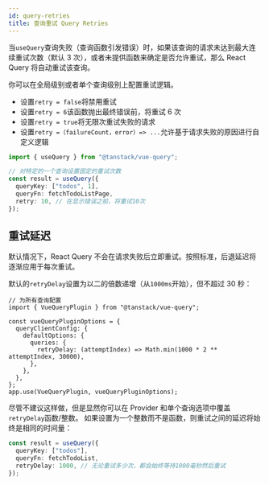 ```yaml
---
id: query-retries
title: 查询重试 Query Retries
---
```


当`useQuery`查询失败（查询函数引发错误）时，如果该查询的请求未达到最大连续重试次数（默认 3 次），或者未提供函数来确定是否允许重试，那么 React Query 将自动重试该查询。

你可以在全局级别或者单个查询级别上配置重试逻辑。

- 设置`retry = false`将禁用重试
- 设置`retry = 6`该函数抛出最终错误前，将重试 6 次
- 设置`retry = true`将无限次重试失败的请求
- 设置`retry =（failureCount，error）=> ...`允许基于请求失败的原因进行自定义逻辑

```ts
import { useQuery } from "@tanstack/vue-query";

// 对特定的一个查询设置固定的重试次数
const result = useQuery({
  queryKey: ["todos", 1],
  queryFn: fetchTodoListPage,
  retry: 10, // 在显示错误之前，将重试10次
});
```

## 重试延迟

默认情况下，React Query 不会在请求失败后立即重试。按照标准，后退延迟将逐渐应用于每次重试。

默认的`retryDelay`设置为以二的倍数递增（从`1000ms`开始），但不超过 30 秒：

```tsx
// 为所有查询配置
import { VueQueryPlugin } from "@tanstack/vue-query";

const vueQueryPluginOptions = {
  queryClientConfig: {
    defaultOptions: {
      queries: {
        retryDelay: (attemptIndex) => Math.min(1000 * 2 ** attemptIndex, 30000),
      },
    },
  },
};
app.use(VueQueryPlugin, vueQueryPluginOptions);
```

尽管不建议这样做，但是显然你可以在 Provider 和单个查询选项中覆盖`retryDelay`函数/整数。
如果设置为一个整数而不是函数，则重试之间的延迟将始终是相同的时间量：

```ts
const result = useQuery({
  queryKey: ["todos"],
  queryFn: fetchTodoList,
  retryDelay: 1000, // 无论重试多少次，都会始终等待1000毫秒然后重试
});
```
